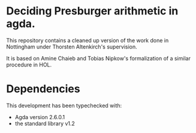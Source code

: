 # Deciding Presburger arithmetic in agda.

This repository contains a cleaned up version of the work done in
Nottingham under Thorsten Altenkirch's supervision.

It is based on Amine Chaieb and Tobias Nipkow's formalization of a
similar procedure in HOL.

# Dependencies

This development has been typechecked with:

* Agda version 2.6.0.1
* the standard library v1.2

